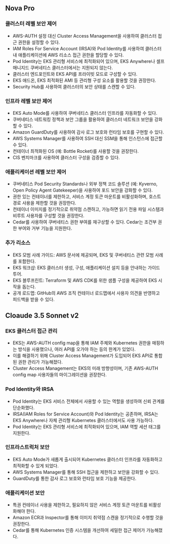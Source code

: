 
## Nova Pro
### 클러스터 레벨 보안 제어
* AWS-AUTH 설정 대신 Cluster Access Management을 사용하여 클러스터 접근 권한을 설정할 수 있다.
* IAM Roles For Service Account (IRSA)와 Pod Identity를 사용하여 클러스터 내 애플리케이션에 AWS 리소스 접근 권한을 할당할 수 있다.
* Pod Identity는 EKS 관리형 서비스에 최적화되어 있으며, EKS Anywhere나 셀프 매니지드 쿠버네티스 클러스터에서는 지원되지 않는다.
* 클러스터 엔드포인트와 EKS API를 프라이빗 모드로 구성할 수 있다.
* EKS 애드온, EKS 최적화된 AMI 등 관리형 구성 요소를 활용할 것을 권장한다.
* Security Hub를 사용하여 클러스터의 보안 상태를 스캔할 수 있다.

### 인프라 레벨 보안 제어
* EKS Auto Mode를 사용하여 쿠버네티스 클러스터 인프라를 자동화할 수 있다.
* 쿠버네티스 네트워킹 정책과 보안 그룹을 활용하여 클러스터 네트워크 보안을 강화할 수 있다.
* Amazon GuardDuty를 사용하여 감사 로그 보호와 런타임 보호를 구현할 수 있다.
* AWS Systems Manager를 사용하여 SSH 대신 SSM을 통해 인스턴스에 접근할 수 있다.
* 컨테이너 최적화된 OS (예: Bottle Rocket)를 사용할 것을 권장한다.
* CIS 벤치마크를 사용하여 클러스터 구성을 검증할 수 있다.

### 애플리케이션 레벨 보안 제어
* 쿠버네티스 Pod Security Standards나 외부 정책 코드 솔루션 (예: Kyverno, Open Policy Agent Gatekeeper)을 사용하여 포드 보안을 강화할 수 있다.
* 권한 있는 컨테이너를 제한하고, 서비스 계정 토큰 마운트를 비활성화하며, 호스트 경로 사용을 제한할 것을 권장한다.
* 컨테이너 이미지를 정기적으로 취약점 스캔하고, 가능하면 읽기 전용 파일 시스템과 비루트 사용자를 구성할 것을 권장한다.
* Cedar를 사용하여 쿠버네티스 권한 부여를 재구상할 수 있다. Cedar는 조건부 권한 부여와 거부 기능을 지원한다.

### 추가 리소스
* EKS 모범 사례 가이드: AWS 문서에 제공되며, EKS 및 쿠버네티스 관련 모범 사례를 포함한다.
* EKS 워크샵: EKS 클러스터 생성, 구성, 애플리케이션 설치 등을 안내하는 가이드 투어.
* EKS 블루프린트: Terraform 및 AWS CDK를 위한 샘플 구성을 제공하여 EKS 시작을 돕는다.
* 공개 로드맵: GitHub의 AWS 조직 컨테이너 로드맵에서 사용자 의견을 반영하고 피드백을 받을 수 있다.


## Cloaude 3.5 Sonnet v2
### EKS 클러스터 접근 관리
* EKS는 AWS-AUTH config map을 통해 IAM 주체와 Kubernetes 권한을 매핑하는 방식을 사용했으나, 여러 API를 오가야 하는 등의 한계가 있었다.
* 이를 해결하기 위해 Cluster Access Management가 도입되어 EKS API로 통합된 권한 관리가 가능해졌다.
* Cluster Access Management는 EKS의 미래 방향성이며, 기존 AWS-AUTH config map 사용자들의 마이그레이션을 권장한다.

### Pod Identity와 IRSA
* Pod Identity는 EKS 서비스 전체에서 사용할 수 있는 역할을 생성하여 신뢰 관계를 단순화했다.
* IRSA(IAM Roles for Service Account)와 Pod Identity는 공존하며, IRSA는 EKS Anywhere나 자체 관리형 Kubernetes 클러스터에서도 사용 가능하다.
* Pod Identity는 EKS 관리형 서비스에 최적화되어 있으며, IAM 역할 세션 태그를 지원한다.

### 인프라스트럭처 보안
* EKS Auto Mode가 새롭게 출시되어 Kubernetes 클러스터 인프라를 자동화하고 최적화할 수 있게 되었다.
* AWS Systems Manager를 통해 SSH 접근을 제한하고 보안을 강화할 수 있다.
* GuardDuty를 통한 감사 로그 보호와 런타임 보호 기능을 제공한다.

### 애플리케이션 보안
* 특권 컨테이너 사용을 제한하고, 필요하지 않은 서비스 계정 토큰 마운트를 비활성화해야 한다.
* Amazon ECR과 Inspector를 통해 이미지 취약점 스캔을 정기적으로 수행할 것을 권장한다.
* Cedar를 통해 Kubernetes 인증 시스템을 개선하여 세밀한 접근 제어가 가능해졌다.

